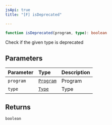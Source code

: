 ```yaml
---
jsApi: true
title: "[F] isDeprecated"

---
```

```ts
function isDeprecated(program, type): boolean
```

Check if the given type is deprecated

## Parameters

| Parameter | Type | Description |
| :------ | :------ | :------ |
| `program` | [`Program`](../interfaces/Program.md) | Program |
| `type` | [`Type`](../type-aliases/Type.md) | Type |

## Returns

`boolean`
